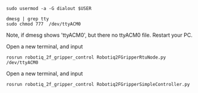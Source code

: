 
```
sudo usermod -a -G dialout $USER 
```
```
dmesg | grep tty 
sudo chmod 777  /dev/ttyACM0 
```
Note, if dmesg shows 'ttyACM0', but there no ttyACM0 file. Restart your PC.

Open a new terminal, and input
```
rosrun robotiq_2f_gripper_control Robotiq2FGripperRtuNode.py /dev/ttyACM0
```
Open a new terminal, and input
```
rosrun robotiq_2f_gripper_control Robotiq2FGripperSimpleController.py 
```
